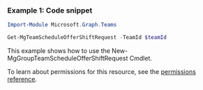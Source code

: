 ### Example 1: Code snippet

```powershellImport-Module Microsoft.Graph.Teams

Get-MgTeamScheduleOfferShiftRequest -TeamId $teamId
```
This example shows how to use the New-MgGroupTeamScheduleOfferShiftRequest Cmdlet.
To learn about permissions for this resource, see the [permissions reference](/graph/permissions-reference).

